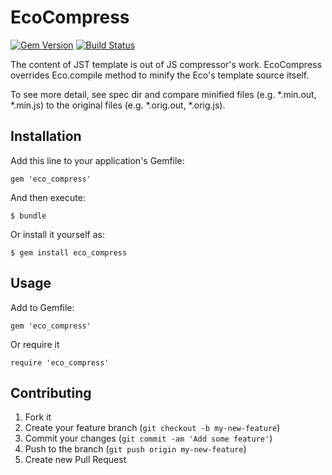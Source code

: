 # EcoCompress

[![Gem Version](https://badge.fury.io/rb/eco_compress.png)](https://rubygems.org/gems/eco_compress)
[![Build Status](https://travis-ci.org/t-k/eco_compress.png)](https://travis-ci.org/t-k/eco_compress)

The content of JST template is out of JS compressor's work. EcoCompress overrides Eco.compile method to minify the Eco's template source itself.

To see more detail, see spec dir and compare minified files (e.g. *.min.out, *.min.js) to the original files (e.g. *.orig.out, *.orig.js).

## Installation

Add this line to your application's Gemfile:

    gem 'eco_compress'

And then execute:

    $ bundle

Or install it yourself as:

    $ gem install eco_compress

## Usage

Add to Gemfile:

    gem 'eco_compress'

Or require it

    require 'eco_compress'

## Contributing

1. Fork it
2. Create your feature branch (`git checkout -b my-new-feature`)
3. Commit your changes (`git commit -am 'Add some feature'`)
4. Push to the branch (`git push origin my-new-feature`)
5. Create new Pull Request
